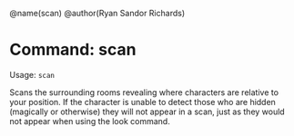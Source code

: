 @name(scan)
@author(Ryan Sandor Richards)

# Command: scan
Usage: `scan`

Scans the surrounding rooms revealing where characters are relative to your
position. If the character is unable to detect those who are hidden (magically
or otherwise) they will not appear in a scan, just as they would not appear when
using the look command.
